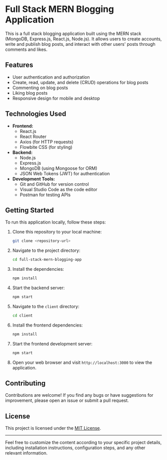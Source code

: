 # Full Stack MERN Blogging Application

This is a full stack blogging application built using the MERN stack (MongoDB, Express.js, React.js, Node.js). It allows users to create accounts, write and publish blog posts, and interact with other users' posts through comments and likes.

## Features

- User authentication and authorization
- Create, read, update, and delete (CRUD) operations for blog posts
- Commenting on blog posts
- Liking blog posts
- Responsive design for mobile and desktop

## Technologies Used

- **Frontend:**
  - React.js
  - React Router
  - Axios (for HTTP requests)
  - Flowbite CSS (for styling)
- **Backend:**
  - Node.js
  - Express.js
  - MongoDB (using Mongoose for ORM)
  - JSON Web Tokens (JWT) for authentication
- **Development Tools:**
  - Git and GitHub for version control
  - Visual Studio Code as the code editor
  - Postman for testing APIs

## Getting Started

To run this application locally, follow these steps:

1. Clone this repository to your local machine:

   ```bash
   git clone <repository-url>
   ```

2. Navigate to the project directory:

   ```bash
   cd full-stack-mern-blogging-app
   ```

3. Install the dependencies:

   ```bash
   npm install
   ```

4. Start the backend server:

   ```bash
   npm start
   ```

5. Navigate to the `client` directory:

   ```bash
   cd client
   ```

6. Install the frontend dependencies:

   ```bash
   npm install
   ```

7. Start the frontend development server:

   ```bash
   npm start
   ```

8. Open your web browser and visit `http://localhost:3000` to view the application.

## Contributing

Contributions are welcome! If you find any bugs or have suggestions for improvement, please open an issue or submit a pull request.

## License

This project is licensed under the [MIT License](LICENSE).

---

Feel free to customize the content according to your specific project details, including installation instructions, configuration steps, and any other relevant information.
